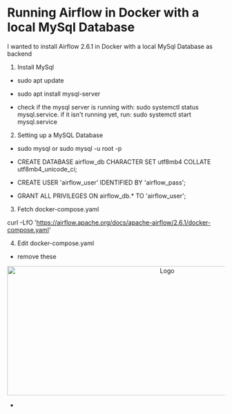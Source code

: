 # Running Airflow in Docker with a local MySql Database

  

I wanted to install Airflow 2.6.1 in Docker with a local MySql Database as backend

  

1. Install MySql

- sudo apt update

- sudo apt install mysql-server

- check if the mysql server is running with: sudo systemctl status mysql.service. if it isn't running yet, run: sudo systemctl start mysql.service

  

2. Setting up a MySQL Database

- sudo mysql or sudo mysql -u root -p

- CREATE DATABASE airflow_db CHARACTER SET utf8mb4 COLLATE utf8mb4_unicode_ci;

- CREATE USER 'airflow_user' IDENTIFIED BY 'airflow_pass';

- GRANT ALL PRIVILEGES ON airflow_db.* TO 'airflow_user';

  

3. Fetch docker-compose.yaml

curl -LfO 'https://airflow.apache.org/docs/apache-airflow/2.6.1/docker-compose.yaml'

  

4. Edit docker-compose.yaml

- remove these
<p align="center">
  <a href="https://https://github.com/faishalfaye/airflowdocker">
    <img src="https://github.com/faishalfaye/airflowdocker/assets/55538047/b9e21e41-e4e7-4d7b-9cd8-b4840719e4d8" alt="Logo" width="725" height="300">
  </a>


<!-- ![Screenshot 2024-03-30 163330](https://github.com/faishalfaye/airflowdocker/assets/55538047/b9e21e41-e4e7-4d7b-9cd8-b4840719e4d8)

![Screenshot 2024-03-30 162524](https://github.com/faishalfaye/airflowdocker/assets/55538047/24f56a31-dd5d-4075-9530-d59626671e14) -->
- 
